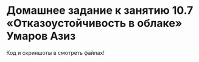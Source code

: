 # Домашнее задание к занятию 10.7 «Отказоустойчивость в облаке» Умаров Азиз

Код и скриншоты в смотреть файлах!